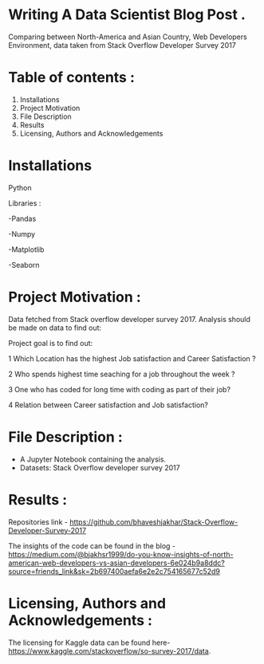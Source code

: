 # Writing A Data Scientist Blog Post .

Comparing between North-America and Asian Country, Web Developers Environment, data taken from Stack Overflow Developer Survey 2017

# Table of contents :

1) Installations
2) Project Motivation
3) File Description
4) Results
5) Licensing, Authors and Acknowledgements

# Installations

Python

Libraries :

-Pandas

-Numpy

-Matplotlib

-Seaborn

# Project Motivation :

Data fetched from Stack overflow developer survey 2017. Analysis should be made on data to find out:

Project goal is to find out:

1 Which Location has the highest Job satisfaction and Career Satisfaction ?

2 Who spends highest time seaching for a job throughout the week ?

3 One who has coded for long time with coding as part of their job?

4 Relation between Career satisfaction and Job satisfaction?

# File Description :

- A Jupyter Notebook containing the analysis.
- Datasets: Stack Overflow developer survey 2017

# Results : 
Repositories link - https://github.com/bhaveshjakhar/Stack-Overflow-Developer-Survey-2017

The insights of the code can be found in the blog - https://medium.com/@bjakhsr1999/do-you-know-insights-of-north-american-web-developers-vs-asian-developers-6e024b9a8ddc?source=friends_link&sk=2b697400aefa6e2e2c754165677c52d9

# Licensing, Authors and Acknowledgements :

The licensing for Kaggle data can be found here- https://www.kaggle.com/stackoverflow/so-survey-2017/data.
